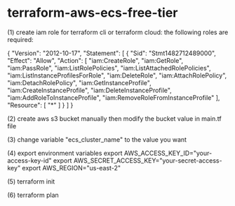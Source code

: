# terraform-aws-ecs-free-tier

(1) create iam role for terraform cli or terraform cloud: the following roles are required:

{
    "Version": "2012-10-17",
    "Statement": [
        {
            "Sid": "Stmt1482712489000",
            "Effect": "Allow",
            "Action": [
                "iam:CreateRole",
                "iam:GetRole",
                "iam:PassRole",
                "iam:ListRolePolicies",
                "iam:ListAttachedRolePolicies",
                "iam:ListInstanceProfilesForRole",
                "iam:DeleteRole",
                "iam:AttachRolePolicy",
                "iam:DetachRolePolicy",
                "iam:GetInstanceProfile",
                "iam:CreateInstanceProfile",
                "iam:DeleteInstanceProfile",
                "iam:AddRoleToInstanceProfile",
                "iam:RemoveRoleFromInstanceProfile"
            ],
            "Resource": [
                "*"
            ]
        }
    ]
}

(2) create aws s3 bucket manually then modify the bucket value in main.tf file

(3) change variable "ecs_cluster_name" to the value you want

(4) export environment variables
export AWS_ACCESS_KEY_ID="your-access-key-id"
export AWS_SECRET_ACCESS_KEY="your-secret-access-key"
export AWS_REGION="us-east-2"

(5) terraform init

(6) terraform plan